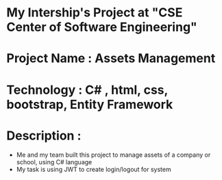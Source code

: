 # My Intership's Project at "CSE Center of Software Engineering"
# Project Name : Assets Management
# Technology : C# , html, css, bootstrap, Entity Framework
# Description :
- Me and my team built this project to manage assets of a company or school, using C# language
- My task is using JWT to create login/logout for system 

